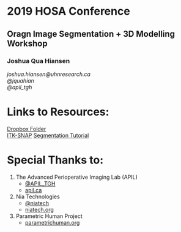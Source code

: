 # 2019 HOSA Conference
## Oragn Image Segmentation + 3D Modelling Workshop

### Joshua Qua Hiansen

_joshua.hiansen@uhnresearch.ca_  
_@jquahian_  
_@apil_tgh_  

# Links to Resources:  
[Dropbox Folder](https://www.dropbox.com/sh/h2j806a19g1i2ja/AAD94im0hYKLSRnEhbDLtmk3a?dl=0)  
[ITK-SNAP](http://www.itksnap.org/pmwiki/pmwiki.php?n=Downloads.SNAP3)
[Segmentation Tutorial](https://www.youtube.com/watch?v=P44m3MZuv5A)

# Special Thanks to:

1. The Advanced Perioperative Imaging Lab (APIL)
	* [@APIL_TGH](https://twitter.com/apil_tgh)  
	* [apil.ca](http://apil.ca/)  
2. Nia Technologies
	* [@niatech](https://twitter.com/niatech)  
	* [niatech.org](https://niatech.org/)  
3. Parametric Human Project
	* [parametrichuman.org](https://parametrichuman.org/)
